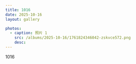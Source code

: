 ```yaml
---
title: 1016
date: 2025-10-16
layout: gallery

photos:
  - caption: 照片 1
    src: /albums/2025-10-16/1761824346042-zskvce572.png
    desc: 
---
```


1016
